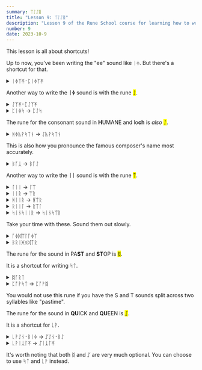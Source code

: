 ```yaml
---
summary: ᛠᛇᛢᛥ
title: "Lesson 9: ᛠᛇᛢᛥ"
description: "Lesson 9 of the Rune School course for learning how to write Modern English with the Anglo-Saxon futhorc"
number: 9
date: 2023-10-9
---
```


This lesson is all about shortcuts!

Up to now, you've been writing the "ee" sound like ᛁᛄ. But there's a shortcut for that.

<details>
    <summary>ᛁᛄᛉᛡ᛫​ᛈᛁᛄᛉᛡ</summary>
    <p>easy peasy</p>
</details>

Another way to write the <strong>ᛁᛄ</strong> sound is with the rune <mark>ᛇ</mark>.

<details>
    <summary>ᛇᛉᛡ᛫​ᛈᛇᛉᛡ</summary>
    <p>easy peasy</p>
</details>

<details>
    <summary>ᛈᛁᛄᛋ -> ᛈᛇᛋ</summary>
    <p>peace</p>
</details>

The rune for the consonant sound in <strong>H</strong>UMANE and lo<strong>ch</strong> is *also* <mark>ᛇ</mark>.

<details>
    <summary>ᚻᛄᚣᚹᛋᛏᚾ -> ᛇᚣᚹᛋᛏᚾ</summary>
    <p>Houston</p>
</details>

This is also how you pronounce the famous composer's name most accurately.

<details>
    <summary>ᛒᚪᛣ -> ᛒᚪᛇ</summary>
    <p>Bach</p>
</details>

Another way to write the <strong>ᛁᛁ</strong> sound is with the rune <mark>ᛠ</mark>.

<details>
    <summary>ᛚᛁᛁ -> ᛚᛠ</summary>
    <p>Leah</p>
</details>

<details>
    <summary>ᛁᛁᚱ -> ᛠᚱ</summary>
    <p>ear</p>
</details>

<details>
    <summary>ᚻᛁᛁᚱ -> ᚻᛠᚱ</summary>
    <p>here / hear</p>
</details>

<details>
    <summary>ᚱᛁᛁᛚ -> ᚱᛠᛚ</summary>
    <p>real</p>
</details>

<details>
    <summary>ᛋᛁᚾᛋᛁᛁᚱ -> ᛋᛁᚾᛋᛠᚱ</summary>
    <p>sincere</p>
</details>

Take your time with these. Sound them out slowly.

<details>
    <summary>ᚪᛄᛞᛠᛚᚪᛄᛉ</summary>
    <p>idealize</p>
</details>

<details>
    <summary>ᛒᚱᛁᚸᛟᛞᛠᚱ</summary>
    <p>brigadier</p>
</details>

The rune for the sound in PA<strong>ST</strong> and <strong>ST</strong>OP is <mark>ᛥ</mark>.

It is a shortcut for writing ᛋᛏ.

<details>
    <summary>ᛥᚪᚱᛏ</summary>
    <p>start</p>
</details>

<details>
    <summary>ᛈᚩᚹᛋᛏ -> ᛈᚩᚹᛥ</summary>
    <p>post</p>
</details>

You would not use this rune if you have the S and T sounds split across two syllables like "pastime".

The rune for the sound in <strong>QU</strong>ICK and <strong>QU</strong>EEN is <mark>ᛢ</mark>.

It is a shortcut for ᚳᚹ.

<details>
    <summary>ᚳᚹᛇᚾ᛫​ᛒᛁᛄ -> ᛢᛇᚾ᛫​ᛒᛇ</summary>
    <p>queen bee</p>
</details>

<details>
    <summary>ᚳᚹᛁᛣᛚᛡ -> ᛢᛁᛣᛚᛡ​</summary>
    <p>quickly</p>
</details>

It's worth noting that both ᛥ and ᛢ are very much optional. You can choose to use ᛋᛏ and ᚳᚹ instead.
